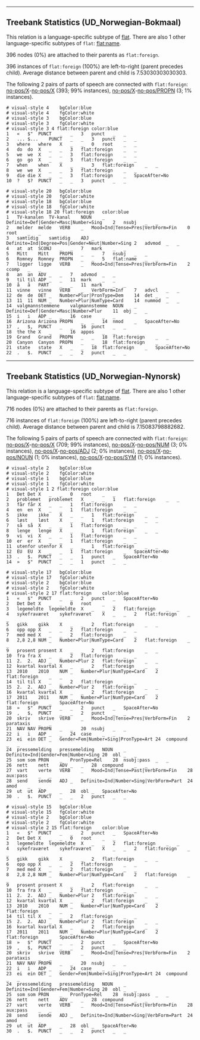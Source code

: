

--------------------------------------------------------------------------------

## Treebank Statistics (UD_Norwegian-Bokmaal)

This relation is a language-specific subtype of [flat]().
There are also 1 other language-specific subtypes of `flat`: [flat:name]().

396 nodes (0%) are attached to their parents as `flat:foreign`.

396 instances of `flat:foreign` (100%) are left-to-right (parent precedes child).
Average distance between parent and child is 7.53030303030303.

The following 2 pairs of parts of speech are connected with `flat:foreign`: [no-pos/X]()-[no-pos/X]() (393; 99% instances), [no-pos/X]()-[no-pos/PROPN]() (3; 1% instances).


~~~ conllu
# visual-style 4	bgColor:blue
# visual-style 4	fgColor:white
# visual-style 3	bgColor:blue
# visual-style 3	fgColor:white
# visual-style 3 4 flat:foreign	color:blue
1	«	$"	PUNCT	_	_	3	punct	_	_
2	...	$...	PUNCT	_	_	3	punct	_	_
3	where	where	X	_	_	0	root	_	_
4	do	do	X	_	_	3	flat:foreign	_	_
5	we	we	X	_	_	3	flat:foreign	_	_
6	go	go	X	_	_	3	flat:foreign	_	_
7	when	when	X	_	_	3	flat:foreign	_	_
8	we	we	X	_	_	3	flat:foreign	_	_
9	die	die	X	_	_	3	flat:foreign	_	SpaceAfter=No
10	?	$?	PUNCT	_	_	3	punct	_	_

~~~


~~~ conllu
# visual-style 20	bgColor:blue
# visual-style 20	fgColor:white
# visual-style 18	bgColor:blue
# visual-style 18	fgColor:white
# visual-style 18 20 flat:foreign	color:blue
1	TV-kanalen	TV-kanal	NOUN	_	Definite=Def|Gender=Masc|Number=Sing	2	nsubj	_	_
2	melder	melde	VERB	_	Mood=Ind|Tense=Pres|VerbForm=Fin	0	root	_	_
3	samtidig	samtidig	ADJ	_	Definite=Ind|Degree=Pos|Gender=Neut|Number=Sing	2	advmod	_	_
4	at	at	SCONJ	_	_	7	mark	_	_
5	Mitt	Mitt	PROPN	_	_	7	nsubj	_	_
6	Romney	Romney	PROPN	_	_	5	flat:name	_	_
7	ligger	ligge	VERB	_	Mood=Ind|Tense=Pres|VerbForm=Fin	2	ccomp	_	_
8	an	an	ADV	_	_	7	advmod	_	_
9	til	til	ADP	_	_	11	mark	_	_
10	å	å	PART	_	_	11	mark	_	_
11	vinne	vinne	VERB	_	VerbForm=Inf	7	advcl	_	_
12	de	de	DET	_	Number=Plur|PronType=Dem	14	det	_	_
13	11	11	NUM	_	Number=Plur|NumType=Card	14	nummod	_	_
14	valgmannstemmene	valgmannstemme	NOUN	_	Definite=Def|Gender=Masc|Number=Plur	11	obj	_	_
15	i	i	ADP	_	_	16	case	_	_
16	Arizona	Arizona	PROPN	_	_	14	nmod	_	SpaceAfter=No
17	,	$,	PUNCT	_	_	16	punct	_	_
18	the	the	X	_	_	16	appos	_	_
19	Grand	Grand	PROPN	_	_	18	flat:foreign	_	_
20	Canyon	Canyon	PROPN	_	_	18	flat:foreign	_	_
21	state	state	X	_	_	18	flat:foreign	_	SpaceAfter=No
22	.	$.	PUNCT	_	_	2	punct	_	_

~~~




--------------------------------------------------------------------------------

## Treebank Statistics (UD_Norwegian-Nynorsk)

This relation is a language-specific subtype of [flat]().
There are also 1 other language-specific subtypes of `flat`: [flat:name]().

716 nodes (0%) are attached to their parents as `flat:foreign`.

716 instances of `flat:foreign` (100%) are left-to-right (parent precedes child).
Average distance between parent and child is 7.15083798882682.

The following 5 pairs of parts of speech are connected with `flat:foreign`: [no-pos/X]()-[no-pos/X]() (709; 99% instances), [no-pos/X]()-[no-pos/NUM]() (3; 0% instances), [no-pos/X]()-[no-pos/ADJ]() (2; 0% instances), [no-pos/X]()-[no-pos/NOUN]() (1; 0% instances), [no-pos/X]()-[no-pos/SYM]() (1; 0% instances).


~~~ conllu
# visual-style 2	bgColor:blue
# visual-style 2	fgColor:white
# visual-style 1	bgColor:blue
# visual-style 1	fgColor:white
# visual-style 1 2 flat:foreign	color:blue
1	Det	Det	X	_	_	0	root	_	_
2	problemet	problemet	X	_	_	1	flat:foreign	_	_
3	får	får	X	_	_	1	flat:foreign	_	_
4	en	en	X	_	_	1	flat:foreign	_	_
5	ikke	ikke	X	_	_	1	flat:foreign	_	_
6	løst	løst	X	_	_	1	flat:foreign	_	_
7	så	så	X	_	_	1	flat:foreign	_	_
8	lenge	lenge	X	_	_	1	flat:foreign	_	_
9	vi	vi	X	_	_	1	flat:foreign	_	_
10	er	er	X	_	_	1	flat:foreign	_	_
11	utenfor	utenfor	X	_	_	1	flat:foreign	_	_
12	EU	EU	X	_	_	1	flat:foreign	_	SpaceAfter=No
13	.	$.	PUNCT	_	_	1	punct	_	SpaceAfter=No
14	»	$"	PUNCT	_	_	1	punct	_	_

~~~


~~~ conllu
# visual-style 17	bgColor:blue
# visual-style 17	fgColor:white
# visual-style 2	bgColor:blue
# visual-style 2	fgColor:white
# visual-style 2 17 flat:foreign	color:blue
1	«	$"	PUNCT	_	_	2	punct	_	SpaceAfter=No
2	Det	Det	X	_	_	0	root	_	_
3	legemeldte	legemeldte	X	_	_	2	flat:foreign	_	_
4	sykefraværet	sykefraværet	X	_	_	2	flat:foreign	_	_
5	gikk	gikk	X	_	_	2	flat:foreign	_	_
6	opp	opp	X	_	_	2	flat:foreign	_	_
7	med	med	X	_	_	2	flat:foreign	_	_
8	2,8	2,8	NUM	_	Number=Plur|NumType=Card	2	flat:foreign	_	_
9	prosent	prosent	X	_	_	2	flat:foreign	_	_
10	fra	fra	X	_	_	2	flat:foreign	_	_
11	2.	2.	ADJ	_	Number=Plur	2	flat:foreign	_	_
12	kvartal	kvartal	X	_	_	2	flat:foreign	_	_
13	2010	2010	NUM	_	Number=Plur|NumType=Card	2	flat:foreign	_	_
14	til	til	X	_	_	2	flat:foreign	_	_
15	2.	2.	ADJ	_	Number=Plur	2	flat:foreign	_	_
16	kvartal	kvartal	X	_	_	2	flat:foreign	_	_
17	2011	2011	NUM	_	Number=Plur|NumType=Card	2	flat:foreign	_	SpaceAfter=No
18	»	$"	PUNCT	_	_	2	punct	_	SpaceAfter=No
19	,	$,	PUNCT	_	_	2	punct	_	_
20	skriv	skrive	VERB	_	Mood=Ind|Tense=Pres|VerbForm=Fin	2	parataxis	_	_
21	NAV	NAV	PROPN	_	_	20	nsubj	_	_
22	i	i	ADP	_	_	24	case	_	_
23	ei	ein	DET	_	Gender=Fem|Number=Sing|PronType=Art	24	compound	_	_
24	pressemelding	pressemelding	NOUN	_	Definite=Ind|Gender=Fem|Number=Sing	20	obl	_	_
25	som	som	PRON	_	PronType=Rel	28	nsubj:pass	_	_
26	nett	nett	ADV	_	_	28	compound	_	_
27	vart	verte	VERB	_	Mood=Ind|Tense=Past|VerbForm=Fin	28	aux:pass	_	_
28	send	sende	ADJ	_	Definite=Ind|Number=Sing|VerbForm=Part	24	amod	_	_
29	ut	ut	ADP	_	_	28	obl	_	SpaceAfter=No
30	.	$.	PUNCT	_	_	2	punct	_	_

~~~


~~~ conllu
# visual-style 15	bgColor:blue
# visual-style 15	fgColor:white
# visual-style 2	bgColor:blue
# visual-style 2	fgColor:white
# visual-style 2 15 flat:foreign	color:blue
1	«	$"	PUNCT	_	_	2	punct	_	SpaceAfter=No
2	Det	Det	X	_	_	0	root	_	_
3	legemeldte	legemeldte	X	_	_	2	flat:foreign	_	_
4	sykefraværet	sykefraværet	X	_	_	2	flat:foreign	_	_
5	gikk	gikk	X	_	_	2	flat:foreign	_	_
6	opp	opp	X	_	_	2	flat:foreign	_	_
7	med	med	X	_	_	2	flat:foreign	_	_
8	2,8	2,8	NUM	_	Number=Plur|NumType=Card	2	flat:foreign	_	_
9	prosent	prosent	X	_	_	2	flat:foreign	_	_
10	fra	fra	X	_	_	2	flat:foreign	_	_
11	2.	2.	ADJ	_	Number=Plur	2	flat:foreign	_	_
12	kvartal	kvartal	X	_	_	2	flat:foreign	_	_
13	2010	2010	NUM	_	Number=Plur|NumType=Card	2	flat:foreign	_	_
14	til	til	X	_	_	2	flat:foreign	_	_
15	2.	2.	ADJ	_	Number=Plur	2	flat:foreign	_	_
16	kvartal	kvartal	X	_	_	2	flat:foreign	_	_
17	2011	2011	NUM	_	Number=Plur|NumType=Card	2	flat:foreign	_	SpaceAfter=No
18	»	$"	PUNCT	_	_	2	punct	_	SpaceAfter=No
19	,	$,	PUNCT	_	_	2	punct	_	_
20	skriv	skrive	VERB	_	Mood=Ind|Tense=Pres|VerbForm=Fin	2	parataxis	_	_
21	NAV	NAV	PROPN	_	_	20	nsubj	_	_
22	i	i	ADP	_	_	24	case	_	_
23	ei	ein	DET	_	Gender=Fem|Number=Sing|PronType=Art	24	compound	_	_
24	pressemelding	pressemelding	NOUN	_	Definite=Ind|Gender=Fem|Number=Sing	20	obl	_	_
25	som	som	PRON	_	PronType=Rel	28	nsubj:pass	_	_
26	nett	nett	ADV	_	_	28	compound	_	_
27	vart	verte	VERB	_	Mood=Ind|Tense=Past|VerbForm=Fin	28	aux:pass	_	_
28	send	sende	ADJ	_	Definite=Ind|Number=Sing|VerbForm=Part	24	amod	_	_
29	ut	ut	ADP	_	_	28	obl	_	SpaceAfter=No
30	.	$.	PUNCT	_	_	2	punct	_	_

~~~


